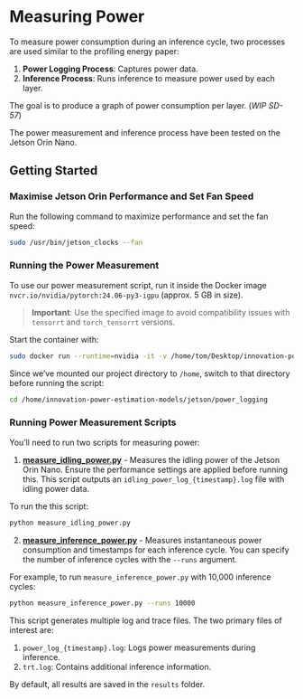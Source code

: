 # Measuring Power

To measure power consumption during an inference cycle, two processes are used similar to the profiling energy paper:
1. **Power Logging Process**: Captures power data.
2. **Inference Process**: Runs inference to measure power used by each layer.

The goal is to produce a graph of power consumption per layer. (*WIP SD-57*)

The power measurement and inference process have been tested on the Jetson Orin Nano.

## Getting Started

### Maximise Jetson Orin Performance and Set Fan Speed

Run the following command to maximize performance and set the fan speed:

```bash
sudo /usr/bin/jetson_clocks --fan
```

### Running the Power Measurement

To use our power measurement script, run it inside the Docker image `nvcr.io/nvidia/pytorch:24.06-py3-igpu` (approx. 5 GB in size).
> **Important**: Use the specified image to avoid compatibility issues with `tensorrt` and `torch_tensorrt` versions.

Start the container with:

```bash
sudo docker run --runtime=nvidia -it -v /home/tom/Desktop/innovation-power-estimation-models:/home/innovation-power-estimation-models nvcr.io/nvidia/pytorch:24.06-py3-igpu
```

Since we’ve mounted our project directory to `/home`, switch to that directory before running the script:

```bash
cd /home/innovation-power-estimation-models/jetson/power_logging
```

### Running Power Measurement Scripts

You’ll need to run two scripts for measuring power:

1. **[measure_idling_power.py](measure_idling_power.py)** - Measures the idling power of the Jetson Orin Nano. Ensure the performance settings are applied before running this. This script outputs an `idling_power_log_{timestamp}.log` file with idling power data.

To run the this script:
```bash
python measure_idling_power.py
```

2. **[measure_inference_power.py](measure_inference_power.py)** - Measures instantaneous power consumption and timestamps for each inference cycle. You can specify the number of inference cycles with the `--runs` argument.

For example, to run `measure_inference_power.py` with 10,000 inference cycles:

```bash
python measure_inference_power.py --runs 10000
```

This script generates multiple log and trace files. The two primary files of interest are:
1. `power_log_{timestamp}.log`: Logs power measurements during inference.
2. `trt.log`: Contains additional inference information.

By default, all results are saved in the `results` folder.

